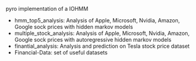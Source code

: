 pyro implementation of a IOHMM

- hmm_top5_analysis: Analysis of Apple, Microsoft, Nvidia, Amazon, Google sock prices with hidden markov models
- multiple_stock_analysis: Analysis of Apple, Microsoft, Nvidia, Amazon, Google sock prices with autoregressive hidden markov models
- finantial_analysis: Analysis and prediction on Tesla stock price dataset
- Financial-Data: set of useful datasets
